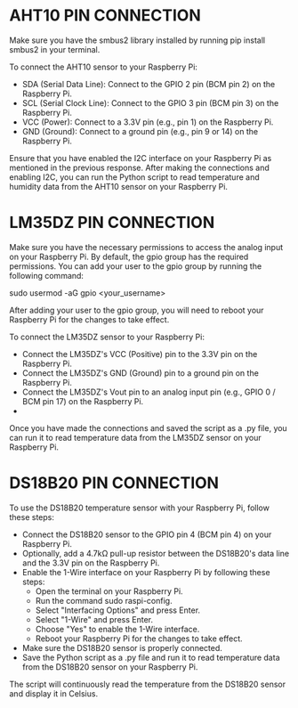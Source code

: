 # AHT10 PIN CONNECTION
Make sure you have the smbus2 library installed by running pip install smbus2 in your terminal.

To connect the AHT10 sensor to your Raspberry Pi:

  - SDA (Serial Data Line): Connect to the GPIO 2 pin (BCM pin 2) on the Raspberry Pi.
  - SCL (Serial Clock Line): Connect to the GPIO 3 pin (BCM pin 3) on the Raspberry Pi.
  - VCC (Power): Connect to a 3.3V pin (e.g., pin 1) on the Raspberry Pi.
  - GND (Ground): Connect to a ground pin (e.g., pin 9 or 14) on the Raspberry Pi.

Ensure that you have enabled the I2C interface on your Raspberry Pi as mentioned in the previous response. 
After making the connections and enabling I2C, you can run the Python script to read temperature and humidity 
data from the AHT10 sensor on your Raspberry Pi.

# LM35DZ PIN CONNECTION
Make sure you have the necessary permissions to access the analog input on your Raspberry Pi. By default, 
the gpio group has the required permissions. You can add your user to the gpio group by running the following command:

sudo usermod -aG gpio <your_username>

After adding your user to the gpio group, you will need to reboot your Raspberry Pi for the changes to take effect.

To connect the LM35DZ sensor to your Raspberry Pi:

  - Connect the LM35DZ's VCC (Positive) pin to the 3.3V pin on the Raspberry Pi.
  - Connect the LM35DZ's GND (Ground) pin to a ground pin on the Raspberry Pi.
  - Connect the LM35DZ's Vout pin to an analog input pin (e.g., GPIO 0 / BCM pin 17) on the Raspberry Pi.
  - 
Once you have made the connections and saved the script as a .py file, you can run it to read temperature data from the LM35DZ sensor on your Raspberry Pi.


# DS18B20 PIN CONNECTION

To use the DS18B20 temperature sensor with your Raspberry Pi, follow these steps:

  - Connect the DS18B20 sensor to the GPIO pin 4 (BCM pin 4) on your Raspberry Pi.
  - Optionally, add a 4.7kΩ pull-up resistor between the DS18B20's data line and the 3.3V pin on the Raspberry Pi.
  - Enable the 1-Wire interface on your Raspberry Pi by following these steps:
    - Open the terminal on your Raspberry Pi.
    - Run the command sudo raspi-config.
    - Select "Interfacing Options" and press Enter.
    - Select "1-Wire" and press Enter.
    - Choose "Yes" to enable the 1-Wire interface.
    - Reboot your Raspberry Pi for the changes to take effect.
  - Make sure the DS18B20 sensor is properly connected.
  - Save the Python script as a .py file and run it to read temperature data from the DS18B20 sensor on your Raspberry Pi.

The script will continuously read the temperature from the DS18B20 sensor and display it in Celsius.
